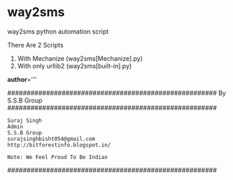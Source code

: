 # way2sms
way2sms python automation script

There Are 2 Scripts

1. With Mechanize 		(way2sms[Mechanize].py)
2. With only urllib2 	(way2sms[built-in].py)

__author__='''

######################################################
                By S.S.B Group                          
######################################################

    Suraj Singh
    Admin
    S.S.B Group
    surajsinghbisht054@gmail.com
    http://bitforestinfo.blogspot.in/

    Note: We Feel Proud To Be Indian
######################################################
	

